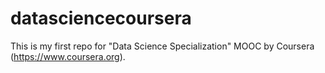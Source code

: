 datasciencecoursera
===================

This is my first repo for "Data Science Specialization" MOOC by Coursera (https://www.coursera.org).
